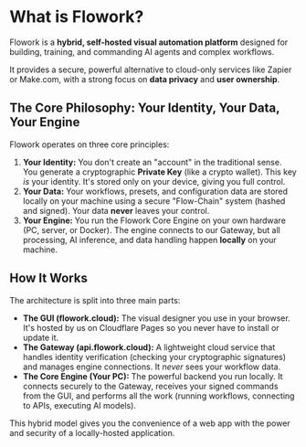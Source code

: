 # What is Flowork?

Flowork is a **hybrid, self-hosted visual automation platform** designed for building, training, and commanding AI agents and complex workflows.

It provides a secure, powerful alternative to cloud-only services like Zapier or Make.com, with a strong focus on **data privacy** and **user ownership**.

## The Core Philosophy: Your Identity, Your Data, Your Engine

Flowork operates on three core principles:

1.  **Your Identity:** You don't create an "account" in the traditional sense. You generate a cryptographic **Private Key** (like a crypto wallet). This key *is* your identity. It's stored only on your device, giving you full control.
2.  **Your Data:** Your workflows, presets, and configuration data are stored locally on your machine using a secure "Flow-Chain" system (hashed and signed). Your data **never** leaves your control.
3.  **Your Engine:** You run the Flowork Core Engine on your own hardware (PC, server, or Docker). The engine connects to our Gateway, but all processing, AI inference, and data handling happen **locally** on your machine.

## How It Works

The architecture is split into three main parts:

* **The GUI (flowork.cloud):** The visual designer you use in your browser. It's hosted by us on Cloudflare Pages so you never have to install or update it.
* **The Gateway (api.flowork.cloud):** A lightweight cloud service that handles identity verification (checking your cryptographic signatures) and manages engine connections. It *never* sees your workflow data.
* **The Core Engine (Your PC):** The powerful backend you run locally. It connects securely to the Gateway, receives your signed commands from the GUI, and performs all the work (running workflows, connecting to APIs, executing AI models).

This hybrid model gives you the convenience of a web app with the power and security of a locally-hosted application.